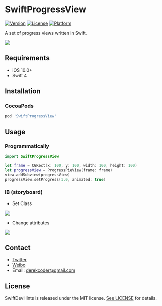 
# SwiftProgressView
[![Version](https://img.shields.io/cocoapods/v/SwiftProgressView.svg?style=flat)](http://cocoapods.org/pods/SwiftProgressView)
[![License](https://img.shields.io/cocoapods/l/SwiftProgressView.svg?style=flat)](http://cocoapods.org/pods/SwiftProgressView)
[![Platform](https://img.shields.io/cocoapods/p/SwiftProgressView.svg?style=flat)](http://cocoapods.org/pods/SwiftProgressView)

A set of progress views written in Swift.

<img src="https://github.com/derekcoder/SwiftProgressView/blob/master/SwiftProgressViewDemo/demo.gif">

## Requirements

- iOS 10.0+
- Swift 4

## Installation

### CocoaPods

```ruby
pod 'SwiftProgressView'
```

## Usage

### Programmatically

```swift
import SwiftProgressView

let frame = CGRect(x: 100, y: 100, width: 100, height: 100)
let progressView = ProgressPieView(frame: frame)
view.addSubview(progressView)
progressView.setProgress(1.0, animated: true)
```

### IB (storyboard)

- Set Class
<img src="https://github.com/derekcoder/SwiftProgressView/blob/master/SwiftProgressViewDemo/setclass.png">

- Change attributes
<img src="https://github.com/derekcoder/SwiftProgressView/blob/master/SwiftProgressViewDemo/attributes.png">


## Contact

- [Twitter](https://twitter.com/derekcoder_)
- [Weibo](https://weibo.com/u/6155322764)
- Email: derekcoder@gmail.com

## License

SwiftDevHints is released under the MIT license. [See LICENSE](https://github.com/derekcoder/SwiftProgressView/blob/master/LICENSE) for details.
